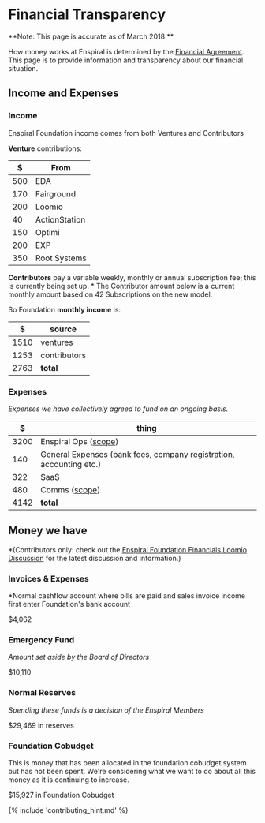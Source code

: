 # Financial Transparency

**Note: This page is accurate as of March 2018 **

How money works at Enspiral is determined by the [Financial Agreement](/agreements/financial.html). This page is to provide information and transparency about our financial situation.
## Income and Expenses

### Income
Enspiral Foundation income comes from both Ventures and Contributors

__Venture__ contributions:

| $ | From |
|---|---|
| 500 | EDA |
| 170 | Fairground |
| 200 | Loomio |
| 40  | ActionStation |
| 150 | Optimi |
| 200 | EXP |
| 350 | Root Systems |

__Contributors__ pay a variable weekly, monthly or annual subscription fee; this is currently being set up. * The Contributor amount below is a current monthly amount based on 42 Subscriptions on the new model.

So Foundation __monthly income__ is:

| $ | source |
|---|---|
| 1510 | ventures |
| 1253 | contributors | *
| 2763 | __total__ |

### Expenses

*Expenses we have collectively agreed to fund on an ongoing basis.*

| $ | thing |
|---|---|
| 3200 | Enspiral Ops ([scope](ops-scope.html))|
| 140 | General Expenses (bank fees, company registration, accounting etc.) |
| 322 | SaaS|
| 480 | Comms ([scope](comms-role.html)) |
| 4142 | __total__ |

## Money we have
*(Contributors only: check out the [Enspiral Foundation Financials Loomio Discussion](https://www.loomio.org/d/DIejiytR/enspiral-foundation-ltd-financials) for the latest discussion and information.)

### Invoices & Expenses
*Normal cashflow account where bills are paid and sales invoice income first enter Foundation's bank account

$4,062

### Emergency Fund
*Amount set aside by the Board of Directors*

$10,110

### Normal Reserves
*Spending these funds is a decision of the Enspiral Members*

$29,469 in reserves

### Foundation Cobudget
This is money that has been allocated in the foundation cobudget system but has not been spent. We're considering what we want to do about all this money as it is continuing to increase.

$15,927 in Foundation Cobudget

{% include 'contributing_hint.md' %}
